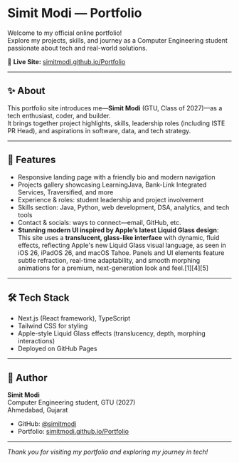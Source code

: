 # Simit Modi — Portfolio

Welcome to my official online portfolio!  
Explore my projects, skills, and journey as a Computer Engineering student passionate about tech and real-world solutions.

🔗 **Live Site:** [simitmodi.github.io/Portfolio](https://simitmodi.github.io/Portfolio)

---

## ✨ About

This portfolio site introduces me—**Simit Modi** (GTU, Class of 2027)—as a tech enthusiast, coder, and builder.  
It brings together project highlights, skills, leadership roles (including ISTE PR Head), and aspirations in software, data, and tech strategy.

---

## 🚀 Features

- Responsive landing page with a friendly bio and modern navigation
- Projects gallery showcasing LearningJava, Bank-Link Integrated Services, Traversified, and more
- Experience & roles: student leadership and project involvement
- Skills section: Java, Python, web development, DSA, analytics, and tech tools
- Contact & socials: ways to connect—email, GitHub, etc.
- **Stunning modern UI inspired by Apple’s latest Liquid Glass design**:  
  This site uses a **translucent, glass-like interface** with dynamic, fluid effects, reflecting Apple's new Liquid Glass visual language, as seen in iOS 26, iPadOS 26, and macOS Tahoe. Panels and UI elements feature subtle refraction, real-time adaptability, and smooth morphing animations for a premium, next-generation look and feel.[1][4][5]

---

## 🛠️ Tech Stack

- Next.js (React framework), TypeScript
- Tailwind CSS for styling
- Apple-style Liquid Glass effects (translucency, depth, morphing interactions)
- Deployed on GitHub Pages

---

## 👤 Author

**Simit Modi**  
Computer Engineering student, GTU (2027)  
Ahmedabad, Gujarat  
- GitHub: [@simitmodi](https://github.com/simitmodi)  
- Portfolio: [simitmodi.github.io/Portfolio](https://simitmodi.github.io/Portfolio)

---

*Thank you for visiting my portfolio and exploring my journey in tech!*
